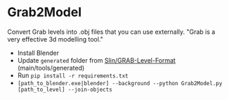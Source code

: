 # Grab2Model

Convert Grab levels into .obj files that you can use externally.
"Grab is a very effective 3d modelling tool."

- Install Blender
- Update `generated` folder from [Slin/GRAB-Level-Format](https://github.com/Slin/GRAB-Level-Format/tree/main) (main/tools/generated)
- Run `pip install -r requirements.txt`
- `[path_to_blender.exe|blender] --background --python Grab2Model.py [path_to_level] --join-objects`